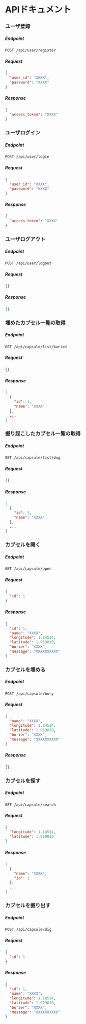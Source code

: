 # APIドキュメント

### ユーザ登録

##### Endpoint

```text
POST /api/user/register
```

##### Request

```json
{
  "user_id": "XXXX",
  "password": "XXXX"
}
```

##### Response

```json
{
  "access_token": "XXXX"
}
```

### ユーザログイン

##### Endpoint

```text
POST /api/user/login
```

##### Request

```json
{
  "user_id": "XXXX",
  "password": "XXXX"
}
```

##### Response

```json
{
  "access_token": "XXXX"
}
```

### ユーザログアウト

##### Endpoint

```text
POST /api/user/logout
```

##### Request

```json
{}
```

##### Response

```json
{}
```

### 埋めたカプセル一覧の取得

##### Endpoint

```text
GET /api/capsule/list/buried
```

##### Request

```json
{}
```

##### Response

```json
[
  {
    "id": 1,
    "name": "XXXX"
  },
  ...
]
```

### 掘り起こしたカプセル一覧の取得

##### Endpoint

```text
GET /api/capsule/list/dug
```

##### Request

```json
{}
```

##### Response

```json
[
  {
    "id": 1,
    "name": "XXXX"
  },
  ...
]
```

### カプセルを開く

##### Endpoint

```text
GET /api/capsule/open
```

##### Request

```json
{
  "id": 1
}
```

##### Response

```json
{
  "id": 1,
  "name": "XXXX",
  "longitude": 1.14514,
  "latitude": 1.919810,
  "burier": "XXXX",
  "message": "XXXXXXXXXX"
}
```

### カプセルを埋める

##### Endpoint

```text
POST /api/capsule/bury
```

##### Request

```json
{
  "name": "XXXX",
  "longitude": 1.14514,
  "latitude": 1.919810,
  "burier": "XXXX",
  "message": "XXXXXXXXXX"
}
```

##### Response

```json
{}
```

### カプセルを探す

##### Endpoint

```text
GET /api/capsule/search
```

##### Request

```json
{
  "longitude": 1.14514,
  "latitude": 1.919810
}
```

##### Response

```json
[
  {
    "name": "XXXX",
    "id": 1
  },
  ...
]
```

### カプセルを掘り出す

##### Endpoint

```text
POST /api/capsule/dig
```

##### Request

```json
{
  "id": 1
}
```

##### Response

```json
{
  "id": 1,
  "name": "XXXX",
  "longitude": 1.14514,
  "latitude": 1.919810,
  "burier": "XXXX",
  "message": "XXXXXXXXXX"
}
```